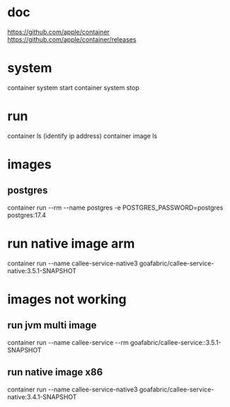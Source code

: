 # doc
https://github.com/apple/container
https://github.com/apple/container/releases

# system
container system start
container system stop

# run
container ls (identify ip address)
container image ls
             
# images

## postgres
container run --rm --name postgres -e POSTGRES_PASSWORD=postgres postgres:17.4

# run native image arm
container run --name callee-service-native3 goafabric/callee-service-native:3.5.1-SNAPSHOT
  



# images not working

## run jvm multi image
container run --name callee-service --rm goafabric/callee-service::3.5.1-SNAPSHOT

## run native image x86 
container run --name callee-service-native3 goafabric/callee-service-native:3.4.1-SNAPSHOT

